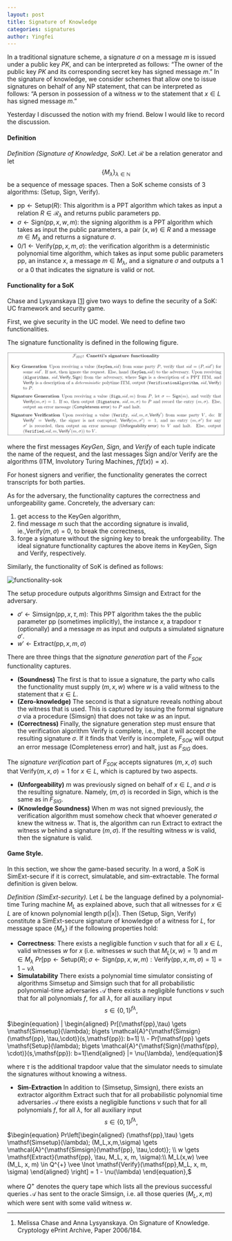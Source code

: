 ```yaml
---
layout: post
title: Signature of Knowledge
categories: signatures
author: Yingfei
---
```


In a traditional signature scheme, a signature $\sigma$ on a message $m$ is issued under a public key $PK$, and can be interpreted as follows: “The owner of the public key $PK$ and its corresponding secret key has signed message $m$.” In the signature of knowledge, we consider schemes that allow one to issue signatures on behalf of any NP statement, that can be interpreted as follows: “A person in possession of a witness $w$ to the statement that $x \in L$ has signed message $m$.” <!--more-->

Yesterday I discussed the notion with my friend. Below I would like to record the discussion. 

#### Definition

*Definition (Signature of Knowledge, SoK).*
Let $\mathcal{R}$ be a relation generator and let $$\{M_\lambda \}_{\lambda \in \mathbb{N}}$$ be a sequence of message spaces. Then a SoK scheme consists of 3 algorithms: ($\mathsf{Setup}$, $\mathsf{Sign}$, $\mathsf{Verify}$).
- $\mathsf{pp} \gets \mathsf{Setup} (R)$: This algorithm is a PPT algorithm which takes as input a relation $R \in \mathcal{R}_\lambda$ and returns public parameters $\mathsf{pp}$.
- $\sigma \gets \mathsf{Sign}(\mathsf{pp},x, w, m):$ the signing algorithm is a PPT algorithm which takes as input the public parameters, a pair $(x,w) \in R$ and a message $m \in M_\lambda$ and returns a signature $\sigma$.
- $0/1 \gets \mathsf{Verify}(\mathsf{pp}, x, m, \sigma)$: the verification algorithm is a deterministic polynomial time algorithm, which takes as input some public parameters $\mathsf{pp}$, an instance $x$, a message $m \in M_\lambda$, and a signature $\sigma$ and outputs a 1 or a 0 that indicates the signature is valid or not.

#### Functionality for a SoK
Chase and Lysyanskaya [<a href="#ref1">1</a>] give two ways to define the security of a SoK: UC framework and security game. 

First, we give security in the UC model. We need to define two functionalities.

The signature functionality is defined in the following figure. 

<p><img src="/functionality-sig.png" alt="functionality-sig"></p>
  
where the first messages $KeyGen$, $Sign$, and $Verify$ of each tuple indicate the name of the request,  and the last messages $\mathsf{Sign}$ and/or $\mathsf{Verify}$ are the algorithms (ITM, Involutory Turing Machines, $f(f(x))=x$). 

For honest signers and verifier, the functionality generates the correct transcripts for both parties. 

As for the adversary, the functionality captures the correctness and unforgeability game. Concretely, the adversary can: 
1. get access to the $\mathsf{KeyGen}$ algorithm,
2. find message $m$ such that the according signature is invalid, ie.,$\mathsf{Verify}(m, \sigma) = 0$, to break the correctness,
3. forge a signature without the signing key to break the unforgeability.
The ideal signature functionality captures the above items in $\mathsf{KeyGen}$, $\mathsf{Sign}$ and $\mathsf{Verify}$, respectively.

Similarly, the functionality of SoK is defined as follows:

<p><img src="/post/pics/functionality-sim-sok.png" alt="functionality-sok" width="1000"> </p>


The setup procedure outputs algorithms $\mathsf{Simsign}$ and $\mathsf{Extract}$ for the adversary.
- $\sigma' \gets \mathsf{Simsign}(\mathsf{pp}, x, \tau, m)$: This PPT algorithm takes the the public parameter $\mathsf{pp}$ (sometimes implicitly), the instance $x$, a trapdoor $\tau$ (optionally) and a message $m$ as input and outputs a simulated signature $\sigma'$.
- $w' \gets \mathsf{Extract} (\mathsf{pp}, x, m, \sigma)$ 

There are three things that the *signature generation* part of the $F_{SOK}$ functionality captures. 
- **(Soundness)** The first is that to issue a signature, the party who calls the functionality must supply $(m, x, w)$ where $w$ is a valid witness to the statement that $x \in L$. 
- **(Zero-knowledge)** The second is that a signature reveals nothing about the witness that is used. This is captured by issuing the formal signature $\sigma$ via a procedure ($\mathsf{Simsign}$) that does not take $w$ as an input.
- **(Correctness)** Finally, the signature generation step must ensure that the verification algorithm $\mathsf{Verify}$ is complete, i.e., that it will accept the resulting signature $\sigma$. If it finds that $\mathsf{Verify}$ is incomplete, $F_{SOK}$ will output an error message (Completeness error) and halt, just as $F_{SIG}$ does.

The *signature verification* part of $F_{SOK}$ accepts signatures $(m, x, \sigma)$ such that $\mathsf{Verify}(m, x, \sigma) = 1$ for $x \in L$, which is captured by two aspects. 
- **(Unforgeability)** $m$ was previously signed on behalf of $x \in L$, and $\sigma$ is the resulting signature. Namely, $(m, \sigma)$ is recorded in $\mathsf{Sign}$, which is the same as in $F_{SIG}$.
- **(Knowledge Soundness)** When $m$ was not signed previously, the verification algorithm must somehow check that whoever generated $\sigma$ knew the witness $w$. That is, the algorithm can run $\mathsf{Extract}$ to extract the witness $w$ behind a signature $(m,\sigma)$. If the resulting witness $w$ is valid, then the signature is valid.

#### Game Style.
In this section, we show the game-based security. In a word, a SoK is SimExt-secure if it is correct, simulatable, and sim-extractable. The formal definition is given below.

*Definition (SimExt-security).* Let $L$ be the language defined by a polynomial-time Turing machine $M_L$ as explained above, such that all witnesses for $x \in L$ are of known polynomial length
p(|x|). Then ($\mathsf{Setup}$, $\mathsf{Sign}$, $\mathsf{Verify}$) constitute a SimExt-secure signature of knowledge of a witness
for $L$, for message space $\{ M_\lambda \}$ if the following properties hold:
- **Correctness**: There exists a negligible function $\nu$ such that for all $x \in L$, valid witnesses $w$ for $x$ (i.e. witnesses $w$ such that $M_L(x,w) =1$) and $m \in M_\lambda$ 
$\begin{equation} Pr[\mathsf{pp} \gets \mathsf{Setup}(R); \sigma \gets \mathsf{Sign}(\mathsf{pp},x, w, m):  \mathsf{Verify}(\mathsf{pp}, x, m, \sigma) = 1] = 1 - \nu{\lambda} \end{equation}$
- **Simulatability** There exists a polynomial time simulator consisting of algorithms $\mathsf{Simsetup}$ and $\mathsf{Simsign}$ such that for all probabilistic polynomial-time adversaries $\mathcal{A}$ there exists a negligible functions $\nu$ such that for all polynomials $f$, for all $\lambda$, for all auxiliary input $$s \in \{0,1\}^{f{\lambda}},$$

$\begin{equation} | \begin{aligned} Pr[(\mathsf{pp},\tau) \gets \mathsf{Simsetup}(\lambda); b\gets \mathcal{A}^{\mathsf{Simsign}(\mathsf{pp}, \tau,\cdot)}(s,\mathsf{pp}): b=1] \\ - Pr[\mathsf{pp} \gets \mathsf{Setup}(\lambda); b\gets \mathcal{A}^{\mathsf{Sign}(\mathsf{pp}, \cdot)}(s,\mathsf{pp}): b=1]\end{aligned} |= \nu{\lambda}, \end{equation}$

where $\tau$ is the additional trapdoor value that the simulator needs to simulate the signatures without knowing a witness.
- **Sim-Extraction** In addition to $(\mathsf{Simsetup, Simsign})$, there exists an extractor algorithm $\mathsf{Extract}$ such that for all probabilistic polynomial time adversaries $\mathcal{A}$ there exists a negligible functions $\nu$ such that for all polynomials $f$,  for all $\lambda$, for all auxiliary input $$s \in \{0,1\}^{f{\lambda}},$$ 

$\begin{equation} Pr\left[\begin{aligned} (\mathsf{pp},\tau) \gets \mathsf{Simsetup}(\lambda); (M_L,x,m,\sigma) \gets \mathcal{A}^{\mathsf{Simsign}(\mathsf{pp}, \tau,\cdot)}; \\
w \gets \mathsf{Extract}(\mathsf{pp}, \tau, M_L, x, m, \sigma):\\ M_L(x,w) \vee (M_L, x, m) \in Q^{+} \vee \lnot \mathsf{Verify}(\mathsf{pp},M_L, x, m, \sigma)
\end{aligned} \right] = 1 - \nu(\lambda) \end{equation},$

where $Q^+$ denotes the query tape which lists all the previous successful queries $\mathcal{A}$ has sent to the oracle $\mathsf{Simsign}$, i.e. all those queries $(M_L, x, m)$ which were sent with some valid witness $w$.


---
1. <p name = "ref1"> Melissa Chase and Anna Lysyanskaya. On Signature of Knowledge. Cryptology ePrint Archive, Paper 2006/184.</p>
